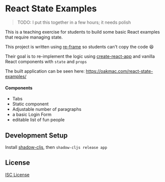 # React State Examples

> TODO: I put this together in a few hours; it needs polish

This is a teaching exercise for students to build some basic React examples that require managing state.

This project is written using [re-frame] so students can't copy the code :laughing:

Their goal is to re-implement the logic using [create-react-app] and vanilla React components with `state` and `props`

The built application can be seen here: https://oakmac.com/react-state-examples/

[re-frame]:https://github.com/Day8/re-frame
[create-react-app]:https://github.com/facebook/create-react-app

#### Components

- Tabs
- Static component
- Adjustable number of paragraphs
- a basic Login Form
- editable list of fun people

## Development Setup

Install [shadow-cljs], then `shadow-cljs release app`

[shadow-cljs]:http://shadow-cljs.org/

## License

[ISC License](LICENSE.md)
